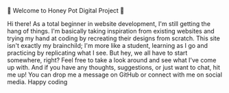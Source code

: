 🎉 Welcome to Honey Pot Digital Project 🎉

Hi there!
As a total beginner in website development, I'm still getting the hang of things. 
I'm basically taking inspiration from existing websites and trying my hand at coding by recreating their designs from scratch.
This site isn't exactly my brainchild; I'm more like a student, learning as I go and practicing by replicating what I see. 
But hey, we all have to start somewhere, right?
Feel free to take a look around and see what I've come up with. 
And if you have any thoughts, suggestions, or just want to chat, hit me up! 
You can drop me a message on GitHub or connect with me on social media.
Happy coding
